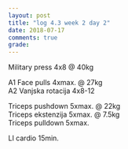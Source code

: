 ```yaml
---
layout: post
title: "log 4.3 week 2 day 2"
date: 2018-07-17
comments: true
grade:
---
```


Military press 4x8 @ 40kg  

A1 Face pulls 4xmax. @ 27kg  
A2 Vanjska rotacija 4x8-12  

Triceps pushdown 5xmax. @ 22kg  
Triceps ekstenzija 5xmax. @ 7.5kg  
Triceps pulldown 5xmax.  

LI cardio 15min.  

